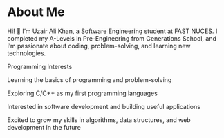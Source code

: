 # About Me

Hi! 👋 I’m Uzair Ali Khan, a Software Engineering student at FAST NUCES.
I completed my A-Levels in Pre-Engineering from Generations School, and I’m passionate about coding, problem-solving, and learning new technologies.

Programming Interests

Learning the basics of programming and problem-solving

Exploring C/C++ as my first programming languages

Interested in software development and building useful applications

Excited to grow my skills in algorithms, data structures, and web development in the future
